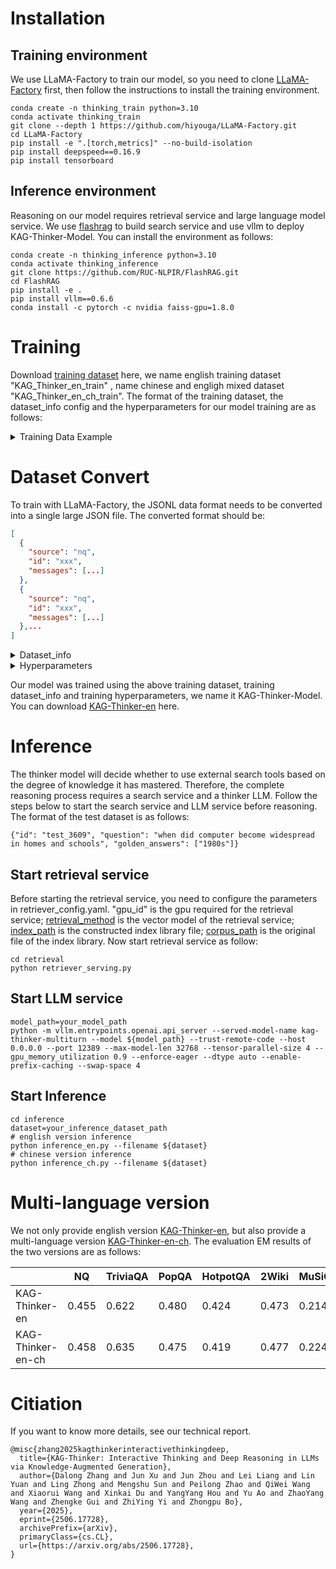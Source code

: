 # Installation
## Training environment
We use LLaMA-Factory to train our model, so you need to clone [LLaMA-Factory](https://github.com/hiyouga/LLaMA-Factory) first, then follow the instructions to install the training environment.

    conda create -n thinking_train python=3.10
    conda activate thinking_train
    git clone --depth 1 https://github.com/hiyouga/LLaMA-Factory.git
    cd LLaMA-Factory
    pip install -e ".[torch,metrics]" --no-build-isolation
    pip install deepspeed==0.16.9
    pip install tensorboard

## Inference environment
Reasoning on our model requires retrieval service and large language model service. We use [flashrag](https://github.com/RUC-NLPIR/FlashRAG.git) to build search service and use vllm to deploy KAG-Thinker-Model. You can install the environment as follows:

    conda create -n thinking_inference python=3.10
    conda activate thinking_inference
    git clone https://github.com/RUC-NLPIR/FlashRAG.git
    cd FlashRAG
    pip install -e .
    pip install vllm==0.6.6
    conda install -c pytorch -c nvidia faiss-gpu=1.8.0

# Training
Download [training dataset](https://huggingface.co/datasets/OpenSPG/KAG-Thinker-training-dataset) here, we name english training dataset "KAG_Thinker_en_train" , name chinese and engligh mixed dataset "KAG_Thinker_en_ch_train". The format of the training dataset, the dataset_info config and the hyperparameters for our model training are as follows:

<details>
<summary>Training Data Example</summary>

    {
        "source": "hotpotqa",
        "id": "train_68551",
        "messages": [
        {
            "role": "system",
            "content": "As you answer each question, you must provide a thought process and insert it between <think> and </think>."
        },
        {
            "role": "user",
            "content": "You are an expert in function calls, capable of accurately understanding function definitions and precisely decompose user queries to select appropriate functions to solve problems. The functions are as follows:\n\nFunction Name: Retrieval\nDescription: Search for SPO information. S stands for subject, O stands for object, represented as variable_name:entity_type[entity_name], where entity_name is an optional parameter required when there is a specific query entity; P represents predicate, i.e., relation or property, indicated as variable_name:edge_type or attribute_type. A unique variable name is assigned to each variable for subsequent reference. Note that S, P, O should not appear repeatedly within the same expression. When the variable refers to a previously defined variable, the variable name must match exactly, and only the variable name needs to be provided, with the entity type specified only upon first introduction.\nFunction Usage: Retrieval(s=s_alias:type['name'], p=p_alias:edge, o=o_alias:type['name'], p.prop='value', s.prop='value', o.prop='value')\n\nFunction Name: Math\nDescription: Perform calculations, which include set operations such as numerical calculations or sorting and counting. Content provides input information, which can be text or a referenced variable name. The target is the computational objective, usually the current subproblem. Math_alia is a variable name that represents its calculation result and can be referenced in subsequent actions.\nFunction Usage: Math(content=[`XXX` or `o_alias/s_alias`], target=`XXX`)->math_alias\n\nFunction Name: Deduce\nDescription: Inference refers to the process of inferring search or calculation results to answer questions. op=judgement | entailment | rule | choice | multiChoice respectively represents true or false questions, implication reasoning (such as sentencing), fragment extraction, multiple choice questions, and multiple-choice questions. Content refers to questions, historical conversations, or search results, which can be text fragments or referred to by variable names. The target is the inference objective.\nFunction Usage: Deduce(op=judgement|entailment|extract|choice|multiChoice, content=[`XXX` or `o_alias/s_alias`], target=`XXX`)->deduce_alias\n\nFunction Name: Output\nDescription: Directly output A, B, ... as the answer, where A and B are variable names referencing previous retrieval or calculation results.\nFunction Usage: Output(A,B,...)\n\nPlease, based on the definition of the above function, decompose the user question into one or multiple logical steps, outputting the execution plan for each step along with the corresponding action. Please note:\nStep: Accurately point out the logical thinking process of the question, and use #1 to refer to the solution result of Step1, #2 to refer to the solution result of Step2, and so on\nAction: Indicate exactly the function you selected and its parameters.\n\nQuestion:\n    Ernst John von Freyend served during World War II as the adjutant to a Field Marshal born in which year ?\nOutput:\n    "
        },
        {
            "role": "assistant",
            "content": "<think>This is a historical inquiry problem.Our investigation into the historical context of Ernst John von Freyend's service during World War II as an adjutant to a prominent Field Marshal unfolds through a series of interconnected steps. Initially, we identify the specific Field Marshal to whom von Freyend was assigned, a crucial piece of information that sets the stage for our inquiry. Subsequently, we delve into the biographical details of this military leader, pinpointing the year of his birth. This temporal data not only enriches our understanding of the historical period in question but also serves as the final piece of our narrative, allowing us to connect the dots between Ernst John von Freyend's military career and the broader historical events of World War II. By meticulously following this plan, we ensure that our answer is both accurate and informative, providing a comprehensive response to the original question.</think>\n\n<answer>Step1: The Field Marshal Ernst John von Freyend served as an adjutant to?\nAction1: Retrieval(s=s1:militaryPersonnel[`Ernst John von Freyend`], p=p1:servedAsAdjutantTo, o=o1:fieldMarshal)\nStep2: The time of birth of #1?\nAction2: Retrieval(s=o1, p=p2:birthTime, o=o2:birthTime)\nStep3: Output #2\nAction3: Output(o2)</answer>"
        },
        {
            "role": "user",
            "content": "Can you answer the following questions step by step? If you can, wrap your answer with <answer>\\boxed{your answer}</answer>. If you can't, just reply that based on my internal knowledge, I can't answer this question, I need to retrieve external knowledge. \nQuestion: \nStep1: The Field Marshal Ernst John von Freyend served as an adjutant to?\nAction1: Retrieval(s=s1:militaryPersonnel[`Ernst John von Freyend`], p=p1:servedAsAdjutantTo, o=o1:fieldMarshal)"
        },
        {
            "role": "assistant",
            "content": "<think>based on my internal knowledge, I can't answer this question, I need to retrieve external knowledge.</think>\n<search>Step1: The Field Marshal Ernst John von Freyend served as an adjutant to?\nAction1: Retrieval(s=s1:militaryPersonnel[`Ernst John von Freyend`], p=p1:servedAsAdjutantTo, o=o1:fieldMarshal)</search>"
        },
        {
            "role": "user",
            "content": "<references>\"Ernst John von Freyend\"\nof the war. After surrendering with Keitel, he was briefly interrogated by the Americans who decided that he was not involved in military decision making and acted mainly as Keitel's valet. In the early 1950s, he became an employee of Gehlen Organization. Ernst John von Freyend has been portrayed by the following actors in film productions. Ernst John von Freyend Ernst John von Freyend (25 March 1909– 24 March 1980) was a German Oberkommando der Wehrmacht officer who served during World War II as the adjutant to Field Marshal Wilhelm Keitel. He is notable for unwittingly helping to place the\n\n\"Ernst John von Freyend\"\nErnst John von Freyend Ernst John von Freyend (25 March 1909– 24 March 1980) was a German Oberkommando der Wehrmacht officer who served during World War II as the adjutant to Field Marshal Wilhelm Keitel. He is notable for unwittingly helping to place the 20 July plot bomb that was intended to kill Adolf Hitler. On 20 July 1944, he held the rank of Major and arrived at the Wolf's Lair headquarters in Rastenburg, East Prussia for a situation conference attended by Hitler. Also there as a subordinate to Field Marshal Keitel was Colonel Claus von Stauffenberg who arrived clutching\n\n\"Franz Conrad von Hötzendorf\"\nFranz Conrad von Hötzendorf \"\"K.u.k. Feldmarschall\"\" Franz Xaver Joseph Graf Conrad von Hötzendorf (; 11 November 1852 – 25 August 1925), sometimes anglicised as Hoetzendorf, was an Austrian general who played a central role in World War I. He served as Field Marshal and Chief of the General Staff of the military of the Austro-Hungarian Army and Navy from 1906 to 1917. He was in charge during the July Crisis of 1914 that caused World War I. For years he had repeatedly called for preemptive war against Serbia to rescue the multiethnic Habsburg Empire, which was, he believed, nearing disintegration.\n\n</references>"
        },
        {
            "role": "assistant",
            "content": "<think> Having found the information, I can now ascertain that Ernst John von Freyend served as an adjutant to Field Marshal Wilhelm Keitel. This is based on the information provided in the search results.</think>\n<search>Step1:  Who was Field Marshal Wilhelm Keitel? \nAction1: Retrieval(s=s1:militaryPersonnel[`Field Marshal Wilhelm Keitel`], p=p1:title, o=o1:title)</search>"
        },
        {
            "role": "user",
            "content": "<references>\"Wilhelm Keitel\"\nWilhelm Keitel Wilhelm Bodewin Johann Gustav Keitel (22 September 1882 – 16 October 1946) was a German field marshal who served as Chief of the Armed Forces High Command ( or OKW) in Nazi Germany during World War II. According to David Stahel, Keitel was \"\"well known and [...] reviled as Hitler’s dependable mouthpiece and habitual yes-man\"\" among his military colleagues. Following the war, Keitel was charged with war crimes and crimes against humanity by the International Military Tribunal at Nuremberg. He was found guilty, sentenced to death and executed by hanging in 1946. He was the third highest-ranking German\n\n\"Wilhelm Keitel\"\nCommand, 1938–1945\"\" edited by Walter Görlitz, . Notes \"\"Bibliography\"\"' Wilhelm Keitel Wilhelm Bodewin Johann Gustav Keitel (22 September 1882 – 16 October 1946) was a German field marshal who served as Chief of the Armed Forces High Command ( or OKW) in Nazi Germany during World War II. According to David Stahel, Keitel was \"\"well known and [...] reviled as Hitler’s dependable mouthpiece and habitual yes-man\"\" among his military colleagues. Following the war, Keitel was charged with war crimes and crimes against humanity by the International Military Tribunal at Nuremberg. He was found guilty, sentenced to death and executed by\n\n\"Bodewin Keitel\"\nBodewin Keitel Bodewin Keitel (1888 – 1953) was a German general during World War II who served as head of the Army Personnel Office. Bodewin Keitel was born on 25 December 1888 in Helmscherode, the son of a landowner. He was the brother of Field Marshal Wilhelm Keitel, later head of the High Command of the Wehrmacht. Bodewin joined the army in 1909 and served during World War I. After the end of World War I, he was retained in the Reichswehr, eventually reaching the rank of colonel. In 1937, he was appointed as the Chief of Training Department (\"\"T4\"\")\n\n</references>"
        },
        {
            "role": "assistant",
            "content": "<think> Now that I have identified the Field Marshal Ernst John von Freyend's adjutant, I can provide the final answer.</think>\n<answer> \\boxed{Field Marshal Wilhelm Keitel} </answer>"
        },
        {
            "role": "user",
            "content": "Can you answer the following questions step by step? If you can, wrap your answer with <answer>\\boxed{your answer}</answer>. If you can't, just reply that based on my internal knowledge, I can't answer this question, I need to retrieve external knowledge. \nQuestion: \nStep2: The time of birth of Field Marshal Wilhelm Keitel?\nAction2: Retrieval(s=o1, p=p2:birthTime, o=o2:birthTime)"
        },
        {
            "role": "assistant",
            "content": "<think>The answer to the question is \\boxed{1882-01-10}\nAlright, let's analyze step-by-step whether the answers above are correct?Let's approach this step-by-step:\n\n1. The question asks for the time of birth of Field Marshal Wilhelm Keitel.\n2. The provided answer is a date: 1882-01-10.\n3. The date format (YYYY-MM-DD) is correct.\n4. However, the question specifically asks for the \"time\" of birth, not just the date.\n5. The provided answer only gives the date, not the time.\n6. While the date is correct, the answer does not fully address the question as asked.\n\nTherefore, the answer is:</think>\n\n<search>Step2: The time of birth of Field Marshal Wilhelm Keitel?\nAction2: Retrieval(s=o1, p=p2:birthTime, o=o2:birthTime)</search>"
        },
        {
            "role": "user",
            "content": "<references>\"Bodewin Keitel\"\nBodewin Keitel Bodewin Keitel (1888 – 1953) was a German general during World War II who served as head of the Army Personnel Office. Bodewin Keitel was born on 25 December 1888 in Helmscherode, the son of a landowner. He was the brother of Field Marshal Wilhelm Keitel, later head of the High Command of the Wehrmacht. Bodewin joined the army in 1909 and served during World War I. After the end of World War I, he was retained in the Reichswehr, eventually reaching the rank of colonel. In 1937, he was appointed as the Chief of Training Department (\"\"T4\"\")\n\n\"Wilhelm Keitel\"\nCommand, 1938–1945\"\" edited by Walter Görlitz, . Notes \"\"Bibliography\"\"' Wilhelm Keitel Wilhelm Bodewin Johann Gustav Keitel (22 September 1882 – 16 October 1946) was a German field marshal who served as Chief of the Armed Forces High Command ( or OKW) in Nazi Germany during World War II. According to David Stahel, Keitel was \"\"well known and [...] reviled as Hitler’s dependable mouthpiece and habitual yes-man\"\" among his military colleagues. Following the war, Keitel was charged with war crimes and crimes against humanity by the International Military Tribunal at Nuremberg. He was found guilty, sentenced to death and executed by\n\n\"Wilhelm Keitel\"\nofficer to be tried at Nuremberg. Keitel was born in the village of Helmscherode near Gandersheim in the Duchy of Brunswick, the eldest son of Carl Keitel (1854–1934), a middle class landowner, and his wife Apollonia Vissering (1855–1888). After he completed his education at gymnasium in Göttingen, his plan to take over his family's estates foundered on his father's resistance. Instead, he embarked on a military career in 1901, becoming an officer cadet of the Prussian Army. As a commoner he did not join the cavalry, but the mounted 46th Lower-Saxon Field Artillery Regiment in Wolfenbüttel, serving as adjutant from\n\n</references>"
        },
        {
            "role": "assistant",
            "content": "<think> The search results indicate that Wilhelm Keitel was born on 22 September 1882. </think>\n<search>Step1:  Wilhelm Keitel birth date \nAction1: Retrieval(s=s1:person[`Wilhelm Keitel`], p=p1:birthDate, o=o1:date)</search>"
        },
        {
            "role": "user",
            "content": "<references>\"Wilhelm Keitel\"\nWilhelm Keitel Wilhelm Bodewin Johann Gustav Keitel (22 September 1882 – 16 October 1946) was a German field marshal who served as Chief of the Armed Forces High Command ( or OKW) in Nazi Germany during World War II. According to David Stahel, Keitel was \"\"well known and [...] reviled as Hitler’s dependable mouthpiece and habitual yes-man\"\" among his military colleagues. Following the war, Keitel was charged with war crimes and crimes against humanity by the International Military Tribunal at Nuremberg. He was found guilty, sentenced to death and executed by hanging in 1946. He was the third highest-ranking German\n\n\"Wilhelm Keitel\"\n1908. On 18 April 1909, Keitel married Lisa Fontaine, a wealthy landowner's daughter at Wülfel near Hanover. Together they had six children, one of whom died in infancy. His eldest son, Karl-Heinz Keitel (1914–1968), went on to serve as a divisional commander (Obersturmbannführer (Lieutenant Colonel)) in the Waffen-SS. During World War I, Keitel served on the Western Front with his artillery regiment and took part in the fighting in Flanders, where he was severely wounded in his right forearm by a shell fragment. Promoted to captain, Keitel quickly recovered, and in 1915 posted to the General Staff of the 19th\n\n\"Wilhelm Keitel\"\nCommand, 1938–1945\"\" edited by Walter Görlitz, . Notes \"\"Bibliography\"\"' Wilhelm Keitel Wilhelm Bodewin Johann Gustav Keitel (22 September 1882 – 16 October 1946) was a German field marshal who served as Chief of the Armed Forces High Command ( or OKW) in Nazi Germany during World War II. According to David Stahel, Keitel was \"\"well known and [...] reviled as Hitler’s dependable mouthpiece and habitual yes-man\"\" among his military colleagues. Following the war, Keitel was charged with war crimes and crimes against humanity by the International Military Tribunal at Nuremberg. He was found guilty, sentenced to death and executed by\n\n</references>"
        },
        {
            "role": "assistant",
            "content": "<think> The search results confirm that Wilhelm Keitel was born on 22 September 1882. </think>\n<answer> The time of birth of Field Marshal Wilhelm Keitel is \\[ \\boxed{22 September 1882} \\] </answer>."
        },
        {
            "role": "user",
            "content": "Answer the last question based on question, the first n sub-questions and their answers (indicated by #n), and wrap the result with <answer>\\boxed{your answer}</answer>. \nquestion:\nErnst John von Freyend served during World War II as the adjutant to a Field Marshal born in which year ?\nsub-questions:\nThe Field Marshal Ernst John von Freyend served as an adjutant to?\n#1: Field Marshal Wilhelm Keitel\nThe time of birth of Field Marshal Wilhelm Keitel?\n#2: 22 September 1882\n\nlast-question:\nOutput #2\nanswer:\n"
        },
        {
            "role": "assistant",
            "content": "<think>I think I can answer this question now</think>\n\n<answer>\\boxed{1882}</answer>."
        }
        ]
    }

</details>

# Dataset Convert
To train with LLaMA-Factory, the JSONL data format needs to be converted into a single large JSON file. The converted format should be:
```json
[
  {	
    "source": "nq", 
    "id": "xxx", 
    "messages": [...]
  },
  {	
    "source": "nq", 
    "id": "xxx", 
    "messages": [...]
  },...
]
```

<details>
<summary>Dataset_info</summary>

    "KAG_Thinker_en_train_convert": {
        "file_name": "KAG_Thinker_en_train_convert.json",
        "formatting": "sharegpt",
        "columns": {
                "messages": "messages"
        },
        "tags": {
                "role_tag": "role",
                "content_tag": "content",
                "user_tag": "user",
                "assistant_tag": "assistant",
                "system_tag": "system"
        }        
    }
</details>

<details>
<summary>Hyperparameters</summary>

    model_name_or_path: Qwen/Qwen2.5-7B-Instruct
    trust_remote_code: true

    stage: sft
    do_train: true
    finetuning_type: full
    deepspeed: examples/deepspeed/ds_z3_config.json

    dataset: musique_multi_search_logic_form_train_top3_en
    template: qwen
    cutoff_len: 16384
    max_samples: 50000000
    overwrite_cache: true
    preprocessing_num_workers: 64
    dataloader_num_workers: 1

    output_dir: saves/qwen2.5/full/sft
    logging_steps: 10
    save_strategy: epoch
    save_steps: 300
    plot_loss: true
    overwrite_output_dir: true
    save_only_model: true
    report_to: tensorboard

    per_device_train_batch_size: 2
    gradient_accumulation_steps: 2
    learning_rate: 5.0e-6
    num_train_epochs: 5.0
    lr_scheduler_type: linear
    warmup_ratio: 0.06
    bf16: true
    ddp_timeout: 10800
    resume_from_checkpoint: null

    val_size: 0.02
    per_device_eval_batch_size: 2
    eval_strategy: epoch
    eval_steps: 300
</details>

Our model was trained using the above training dataset, training dataset_info and training hyperparameters, we name it KAG-Thinker-Model. You can download [KAG-Thinker-en](https://huggingface.co/OpenSPG/KAG-Thinker-en-7b-instruct) here.

# Inference
The thinker model will decide whether to use external search tools based on the degree of knowledge it has mastered. Therefore, the complete reasoning process requires a search service and a thinker LLM. Follow the steps below to start the search service and LLM service before reasoning. The format of the test dataset is as follows:

    {"id": "test_3609", "question": "when did computer become widespread in homes and schools", "golden_answers": ["1980s"]}


## Start retrieval service
Before starting the retrieval service, you need to configure the parameters in retriever_config.yaml. "gpu_id" is the gpu required for the retrieval service; [retrieval_method](https://huggingface.co/intfloat/e5-base-v2) is the vector model of the retrieval service; [index_path](https://www.modelscope.cn/datasets/hhjinjiajie/FlashRAG_Dataset/file/view/master?id=47985&status=2&fileName=retrieval_corpus%252Fwiki18_100w_e5_index.zip) is the constructed index library file; [corpus_path](https://huggingface.co/datasets/RUC-NLPIR/FlashRAG_datasets/tree/main/retrieval-corpus) is the original file of the index library. Now start retrieval service as follow:

    cd retrieval
    python retriever_serving.py
    
## Start LLM service

    model_path=your_model_path
    python -m vllm.entrypoints.openai.api_server --served-model-name kag-thinker-multiturn --model ${model_path} --trust-remote-code --host 0.0.0.0 --port 12389 --max-model-len 32768 --tensor-parallel-size 4 --gpu_memory_utilization 0.9 --enforce-eager --dtype auto --enable-prefix-caching --swap-space 4

## Start Inference 

    cd inference
    dataset=your_inference_dataset_path
    # english version inference
    python inference_en.py --filename ${dataset} 
    # chinese version inference
    python inference_ch.py --filename ${dataset}

# Multi-language version
We not only provide english version [KAG-Thinker-en](https://huggingface.co/OpenSPG/KAG-Thinker-en-7b-instruct), but also provide a multi-language version [KAG-Thinker-en-ch](https://huggingface.co/OpenSPG/KAG-Thinker-en-ch-7b-instruct). The evaluation EM results of the two versions are as follows:

|                   | NQ | TriviaQA | PopQA | HotpotQA | 2Wiki | MuSiQue | Bamboogle | AVG |
| ----------------- | ---------- | -----------| ---------- | ---------- | -----------| ---------- | ---------- | -----------|
| KAG-Thinker-en    | 0.455   | 0.622  | 0.480  | 0.424   | 0.473   | 0.214   | 0.496   |  0.452  |
| KAG-Thinker-en-ch | 0.458   | 0.635   | 0.475   | 0.419  | 0.477  | 0.224   | 0.456  | 0.449   |

# Citiation
If you want to know more details, see our technical report.

    @misc{zhang2025kagthinkerinteractivethinkingdeep,
      title={KAG-Thinker: Interactive Thinking and Deep Reasoning in LLMs via Knowledge-Augmented Generation}, 
      author={Dalong Zhang and Jun Xu and Jun Zhou and Lei Liang and Lin Yuan and Ling Zhong and Mengshu Sun and Peilong Zhao and QiWei Wang and Xiaorui Wang and Xinkai Du and YangYang Hou and Yu Ao and ZhaoYang Wang and Zhengke Gui and ZhiYing Yi and Zhongpu Bo},
      year={2025},
      eprint={2506.17728},
      archivePrefix={arXiv},
      primaryClass={cs.CL},
      url={https://arxiv.org/abs/2506.17728}, 
    }